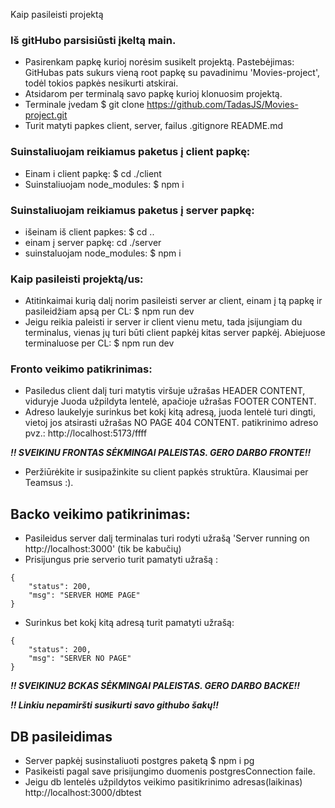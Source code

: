 Kaip pasileisti projektą 

### Iš gitHubo parsisiūsti įkeltą main. 
 * Pasirenkam papkę kurioj norėsim susikelt projektą. Pastebėjimas: GitHubas pats sukurs vieną root papkę su pavadinimu 'Movies-project', todėl tokios papkės nesikurti atskirai.
* Atsidarom per terminalą savo papkę kurioj klonuosim projektą.
* Terminale įvedam $ git clone https://github.com/TadasJS/Movies-project.git
* Turit matyti papkes client, server, failus .gitignore README.md

### Suinstaliuojam reikiamus paketus  į client papkę:
* Einam i client papkę: $ cd ./client 
* Suinstaliuojam node_modules: $ npm i 
    

### Suinstaliuojam reikiamus paketus į server papkę:
* išeinam iš client papkes: $ cd ..
* einam į server papkę: cd ./server
* suinstaluojam node_modules: $ npm i 

     

### Kaip pasileisti projektą/us: 
* Atitinkaimai kurią dalį norim pasileisti server ar client, einam į tą papkę ir pasileidžiam apsą per CL: $ npm run dev
* Jeigu reikia paleisti ir server ir client vienu metu, tada įsijungiam du terminalus, vienas jų turi būti client papkėj kitas server papkėj. Abiejuose terminaluose per CL: $ npm run dev

### Fronto veikimo patikrinimas:   
* Pasiledus client dalį turi matytis viršuje užrašas HEADER CONTENT, viduryje Juoda užpildyta lentelė, apačioje užrašas FOOTER CONTENT.
* Adreso laukelyje surinkus bet kokį kitą adresą, juoda lentelė turi dingti, vietoj jos atsirasti užrašas NO PAGE 404 CONTENT. patikrinimo adreso pvz.: http://localhost:5173/ffff

***!! SVEIKINU FRONTAS SĖKMINGAI PALEISTAS. GERO DARBO FRONTE!!***

* Peržiūrėkite ir susipažinkite su client papkės struktūra. Klausimai per Teamsus :).

## Backo veikimo patikrinimas: 
* Pasileidus server dalį terminalas turi rodyti užrašą 'Server running on http://localhost:3000' (tik be kabučių)
* Prisijungus prie serverio turit pamatyti užrašą :
```
{
    "status": 200,
    "msg": "SERVER HOME PAGE"
}
```
* Surinkus bet kokį kitą adresą turit pamatyti užrašą:
``` 
{
    "status": 200,
    "msg": "SERVER NO PAGE"
}
```
***!! SVEIKINU2 BCKAS SĖKMINGAI PALEISTAS. GERO DARBO BACKE!!***

***!! Linkiu nepamiršti susikurti savo githubo šakų!!***

## DB pasileidimas
* Server papkėj susinstaliuoti postgres paketą $ npm i pg
* Pasikeisti pagal save prisijungimo duomenis postgresConnection faile. 
* Jeigu db lentelės užpildytos veikimo pasitikrinimo adresas(laikinas) http://localhost:3000/dbtest